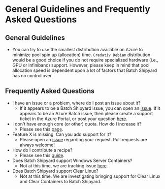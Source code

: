 # General Guidelines and Frequently Asked Questions

## General Guidelines
* You can try to use the smallest distribution available on Azure to minimize
pool spin up (allocation) time. `Credativ Debian` distribution would be a
good choice if you do not require specialized hardware (i.e., GPU or
Infiniband) support. However, please keep in mind that pool allocation speed
is dependent upon a lot of factors that Batch Shipyard has no control over.

## Frequently Asked Questions
* I have an issue or a problem, where do I post an issue about it?
  * If it appears to be a Batch Shipyard issue, you can open an
    [issue](https://github.com/Azure/batch-shipyard/issues). If it appears
    to be an Azure Batch issue, then please create a support ticket in the
    Azure Portal, or post your question
    [here](https://social.msdn.microsoft.com/Forums/azure/en-US/home?forum=azurebatch).
* I don't have enough core (or other) quota. How do I increase it?
  * Please see this [page](https://docs.microsoft.com/en-us/azure/batch/batch-quota-limit).
* Feature X is missing. Can you add support for it?
  * Please open an [issue](https://github.com/Azure/batch-shipyard/issues)
    regarding your request. Pull requests are always welcome!
* How do I contribute a recipe?
  * Please see this [guide](98-contributing-recipes.md).
* Does Batch Shipyard support Windows Server Containers?
  * Not at this time, we are tracking issue
    [here](https://github.com/Azure/batch-shipyard/issues/7).
* Does Batch Shipyard support Clear Linux?
  * Not at this time. We are investigating bringing support for Clear Linux
    and Clear Containers to Batch Shipyard.
